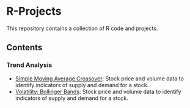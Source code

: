 # R-Projects
This repository contains a collection of R code and projects.

## Contents

### Trend Analysis

- [Simple Moving Average Crossover](): Stock price and volume data to identify indicators of supply and demand for a stock. 
- [Volatility: Bollinger Bands](): Stock price and volume data to identify indicators of supply and demand for a stock. 
